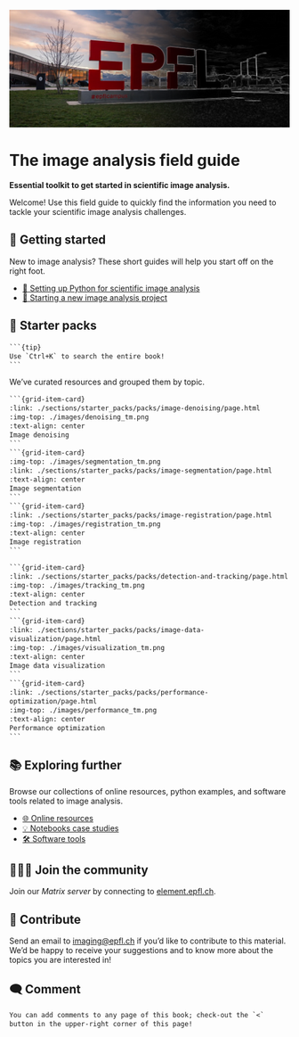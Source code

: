 ![epfl](images/epfl.png)

# The image analysis field guide

**Essential toolkit to get started in scientific image analysis.**

Welcome! Use this field guide to quickly find the information you need to tackle your scientific image analysis challenges.

## 🔖 Getting started

New to image analysis? These short guides will help you start off on the right foot.

- [🐍 Setting up Python for scientific image analysis](./sections/getting_started/pages/python_setup.md)
- [🚩 Starting a new image analysis project](./sections/getting_started/pages/new_project.md)

## 🚀 Starter packs

````{margin}
```{tip}
Use `Ctrl+K` to search the entire book!
```
````
We’ve curated resources and grouped them by topic.

````{grid} 1 1 2 3
```{grid-item-card}
:link: ./sections/starter_packs/packs/image-denoising/page.html
:img-top: ./images/denoising_tm.png
:text-align: center
Image denoising
```
```{grid-item-card}
:img-top: ./images/segmentation_tm.png
:link: ./sections/starter_packs/packs/image-segmentation/page.html
:text-align: center
Image segmentation
```
```{grid-item-card}
:link: ./sections/starter_packs/packs/image-registration/page.html
:img-top: ./images/registration_tm.png
:text-align: center
Image registration
```
````
````{grid} 1 1 2 3
```{grid-item-card}
:link: ./sections/starter_packs/packs/detection-and-tracking/page.html
:img-top: ./images/tracking_tm.png
:text-align: center
Detection and tracking
```
```{grid-item-card}
:link: ./sections/starter_packs/packs/image-data-visualization/page.html
:img-top: ./images/visualization_tm.png
:text-align: center
Image data visualization
```
```{grid-item-card}
:link: ./sections/starter_packs/packs/performance-optimization/page.html
:img-top: ./images/performance_tm.png
:text-align: center
Performance optimization
```
````

## 📚 Exploring further

Browse our collections of online resources, python examples, and software tools related to image analysis.

- [🌐 Online resources](./sections/exploring_further/online_resources/page.md)
- [💡 Notebooks case studies](./sections/exploring_further/notebook_case_studies/page.md)
- [🛠️ Software tools](./sections/exploring_further/software_tools/page.md)

## 🧑‍🤝‍🧑 Join the community

Join our *Matrix server* by connecting to [element.epfl.ch](https://element.epfl.ch/#/room/#image_analysis_hub-launchpad:epfl.ch).

## 🤝 Contribute

Send an email to imaging@epfl.ch if you’d like to contribute to this material. We’d be happy to receive your suggestions and to know more about the topics you are interested in!

## 🗨️ Comment

```{tip}
You can add comments to any page of this book; check-out the `<` button in the upper-right corner of this page!
```
